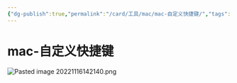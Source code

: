 ```yaml
---
{"dg-publish":true,"permalink":"/card/工具/mac/mac-自定义快捷键/","tags":["mac"],"noteIcon":"2","created":"2022-11-16T14:19:58+08:00","updated":"2024-11-05T12:49:57+08:00"}
---
```



# mac-自定义快捷键

![Pasted image 20221116142140.png](/img/user/attachs/Pasted%20image%2020221116142140.png)
